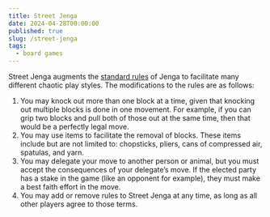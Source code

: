 ```yaml
---
title: Street Jenga
date: 2024-04-28T00:00:00
published: true
slug: /street-jenga
tags:
  - board games
---
```


Street Jenga augments the [standard rules](https://www.jenga.com/about.php) of Jenga to facilitate many different chaotic play styles. The modifications to the rules are as follows:

1. You may knock out more than one block at a time, given that knocking out multiple blocks is done in one movement. For example, if you can grip two blocks and pull both of those out at the same time, then that would be a perfectly legal move.
2. You may use items to facilitate the removal of blocks. These items include but are not limited to: chopsticks, pliers, cans of compressed air, spatulas, and yarn.
3. You may delegate your move to another person or animal, but you must accept the consequences of your delegate’s move. If the elected party has a stake in the game (like an opponent for example), they must make a best faith effort in the move.
4. You may add or remove rules to Street Jenga at any time, as long as all other players agree to those terms.


